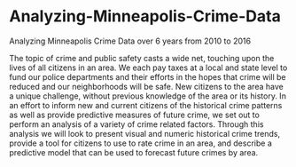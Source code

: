 # Analyzing-Minneapolis-Crime-Data
Analyzing Minneapolis Crime Data over 6 years from 2010 to 2016

The topic of crime and public safety casts a wide net, touching upon the lives of all citizens in an area. We each pay taxes at a local and state level to fund our police departments and their efforts in the hopes that crime will be reduced and our neighborhoods will be safe. New citizens to the area have a unique challenge, without previous knowledge of the area or its history. In an effort to inform new and current citizens of the historical crime patterns as well as provide predictive measures of future crime, we set out to perform an analysis of a variety of crime related factors. Through this analysis we will look to present visual and numeric historical crime trends, provide a tool for citizens to use to rate crime in an area, and describe a predictive model that can be used to forecast future crimes by area.
